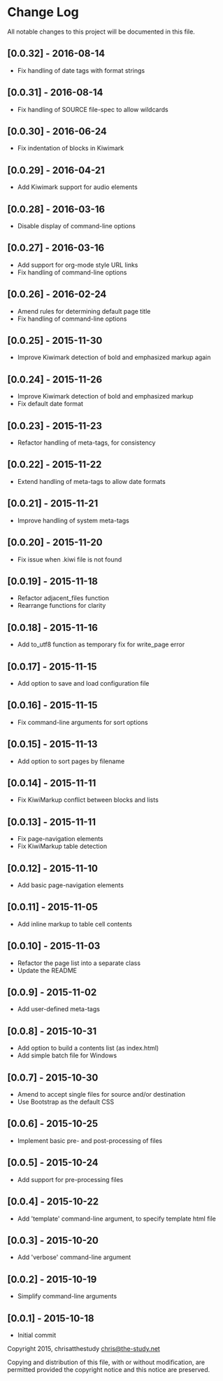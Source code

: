 # Change Log
All notable changes to this project will be documented in this file.

## [0.0.32] - 2016-08-14
- Fix handling of date tags with format strings

## [0.0.31] - 2016-08-14
- Fix handling of SOURCE file-spec to allow wildcards

## [0.0.30] - 2016-06-24
- Fix indentation of blocks in Kiwimark

## [0.0.29] - 2016-04-21
- Add Kiwimark support for audio elements

## [0.0.28] - 2016-03-16
- Disable display of command-line options

## [0.0.27] - 2016-03-16
- Add support for org-mode style URL links
- Fix handling of command-line options

## [0.0.26] - 2016-02-24
- Amend rules for determining default page title
- Fix handling of command-line options

## [0.0.25] - 2015-11-30
- Improve Kiwimark detection of bold and emphasized markup again

## [0.0.24] - 2015-11-26
- Improve Kiwimark detection of bold and emphasized markup
- Fix default date format

## [0.0.23] - 2015-11-23
- Refactor handling of meta-tags, for consistency

## [0.0.22] - 2015-11-22
- Extend handling of meta-tags to allow date formats

## [0.0.21] - 2015-11-21
- Improve handling of system meta-tags

## [0.0.20] - 2015-11-20
- Fix issue when .kiwi file is not found

## [0.0.19] - 2015-11-18
- Refactor adjacent_files function
- Rearrange functions for clarity

## [0.0.18] - 2015-11-16
- Add to_utf8 function as temporary fix for write_page error

## [0.0.17] - 2015-11-15
- Add option to save and load configuration file

## [0.0.16] - 2015-11-15
- Fix command-line arguments for sort options

## [0.0.15] - 2015-11-13
- Add option to sort pages by filename

## [0.0.14] - 2015-11-11
- Fix KiwiMarkup conflict between blocks and lists

## [0.0.13] - 2015-11-11
- Fix page-navigation elements
- Fix KiwiMarkup table detection

## [0.0.12] - 2015-11-10
- Add basic page-navigation elements

## [0.0.11] - 2015-11-05
- Add inline markup to table cell contents

## [0.0.10] - 2015-11-03
- Refactor the page list into a separate class
- Update the README

## [0.0.9] - 2015-11-02
- Add user-defined meta-tags

## [0.0.8] - 2015-10-31
- Add option to build a contents list (as index.html)
- Add simple batch file for Windows

## [0.0.7] - 2015-10-30
- Amend to accept single files for source and/or destination
- Use Bootstrap as the default CSS

## [0.0.6] - 2015-10-25
- Implement basic pre- and post-processing of files

## [0.0.5] - 2015-10-24
- Add support for pre-processing files

## [0.0.4] - 2015-10-22
- Add 'template' command-line argument, to specify template html file

## [0.0.3] - 2015-10-20
- Add 'verbose' command-line argument

## [0.0.2] - 2015-10-19
- Simplify command-line arguments

## [0.0.1] - 2015-10-18
- Initial commit

Copyright 2015, chrisatthestudy <chris@the-study.net>

Copying and distribution of this file, with or without modification, are
permitted provided the copyright notice and this notice are preserved.
